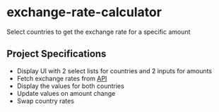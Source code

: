 # exchange-rate-calculator

Select countries to get the exchange rate for a specific amount

## Project Specifications

- Display UI with 2 select lists for countries and 2 inputs for amounts
- Fetch exchange rates from [API](https://api.exchangerate-api.com)
- Display the values for both countries
- Update values on amount change
- Swap country rates

